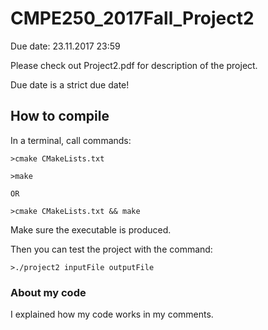 # CMPE250_2017Fall_Project2

Due date: 23.11.2017 23:59

Please check out Project2.pdf for description of the project.

Due date is a strict due date!

## How to compile

In a terminal, call commands:
```
>cmake CMakeLists.txt

>make

OR

>cmake CMakeLists.txt && make

```
Make sure the executable is produced.

Then you can test the project with the command:
```
>./project2 inputFile outputFile
```
### About my code
I explained how my code works in my comments.

